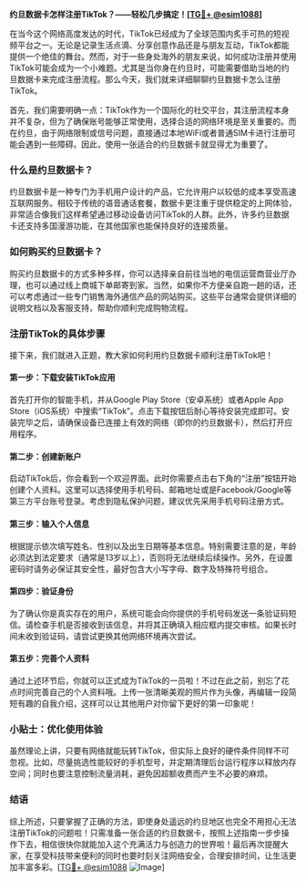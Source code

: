 **约旦数据卡怎样注册TikTok？——轻松几步搞定！[[TG💪+ @esim1088](https://t.me/s/esim1088)]**

在当今这个网络高度发达的时代，TikTok已经成为了全球范围内炙手可热的短视频平台之一。无论是记录生活点滴、分享创意作品还是与朋友互动，TikTok都能提供一个绝佳的舞台。然而，对于一些身处海外的朋友来说，如何成功注册并使用TikTok可能会成为一个小难题。尤其是当你身在约旦时，可能需要借助当地的约旦数据卡来完成注册流程。那么今天，我们就来详细聊聊约旦数据卡怎么注册TikTok。

首先，我们需要明确一点：TikTok作为一个国际化的社交平台，其注册流程本身并不复杂，但为了确保账号能够正常使用，选择合适的网络环境是至关重要的。而在约旦，由于网络限制或信号问题，直接通过本地WiFi或者普通SIM卡进行注册可能会遇到一些障碍。因此，使用一张适合的约旦数据卡就显得尤为重要了。

### 什么是约旦数据卡？

约旦数据卡是一种专门为手机用户设计的产品，它允许用户以较低的成本享受高速互联网服务。相较于传统的语音通话套餐，数据卡更注重于提供稳定的上网体验，非常适合像我们这样希望通过移动设备访问TikTok的人群。此外，许多约旦数据卡还支持多国漫游功能，在其他国家也能保持良好的连接质量。

### 如何购买约旦数据卡？

购买约旦数据卡的方式多种多样，你可以选择亲自前往当地的电信运营商营业厅办理，也可以通过线上商城下单邮寄到家。当然，如果你不方便亲自跑一趟的话，还可以考虑通过一些专门销售海外通信产品的网站购买。这些平台通常会提供详细的说明文档以及客服支持，帮助你顺利完成购物流程。

### 注册TikTok的具体步骤

接下来，我们就进入正题，教大家如何利用约旦数据卡顺利注册TikTok吧！

#### 第一步：下载安装TikTok应用

首先打开你的智能手机，并从Google Play Store（安卓系统）或者Apple App Store（iOS系统）中搜索“TikTok”。点击下载按钮后耐心等待安装完成即可。安装完毕之后，请确保设备已连接上有效的网络（即你的约旦数据卡），然后打开应用程序。

#### 第二步：创建新账户

启动TikTok后，你会看到一个欢迎界面。此时你需要点击右下角的“注册”按钮开始创建个人资料。这里可以选择使用手机号码、邮箱地址或是Facebook/Google等第三方平台账号登录。考虑到隐私保护问题，建议优先采用手机号码注册方式。

#### 第三步：输入个人信息

根据提示依次填写姓名、性别以及出生日期等基本信息。特别需要注意的是，年龄必须达到法定要求（通常是13岁以上），否则将无法继续后续操作。另外，在设置密码时请务必保证其安全性，最好包含大小写字母、数字及特殊符号组合。

#### 第四步：验证身份

为了确认你是真实存在的用户，系统可能会向你提供的手机号码发送一条验证码短信。请检查手机是否接收到该信息，并将其正确填入相应框内提交审核。如果长时间未收到验证码，请尝试更换其他网络环境再次尝试。

#### 第五步：完善个人资料

通过上述环节后，你就可以正式成为TikTok的一员啦！不过在此之前，别忘了花点时间完善自己的个人资料哦。上传一张清晰美观的照片作为头像，再编辑一段简短有趣的自我介绍，这样可以让其他用户对你留下更好的第一印象呢！

### 小贴士：优化使用体验

虽然理论上讲，只要有网络就能玩转TikTok，但实际上良好的硬件条件同样不可忽视。比如，尽量挑选性能较好的手机型号，并定期清理后台运行程序以释放内存空间；同时也要注意控制流量消耗，避免因超额收费而产生不必要的麻烦。

### 结语

综上所述，只要掌握了正确的方法，即使身处遥远的约旦地区也完全不用担心无法注册TikTok的问题啦！只需准备一张合适的约旦数据卡，按照上述指南一步步操作下去，相信很快你就能加入这个充满活力与创造力的世界啦！最后再次提醒大家，在享受科技带来便利的同时也要时刻关注网络安全，合理安排时间，让生活更加丰富多彩。[[TG💪+ @esim1088](https://t.me/s/esim1088) ![Image](https://i.postimg.cc/4NQfJmqS/Snipaste-2025-05-13-00-14-12.png)]